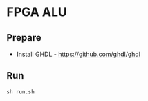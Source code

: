 # FPGA ALU

## Prepare 

 * Install GHDL - https://github.com/ghdl/ghdl

## Run

```shell
sh run.sh
```
